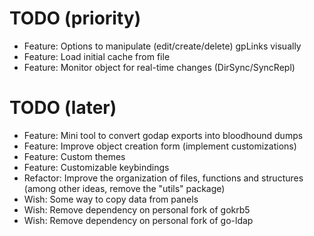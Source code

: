 # TODO (priority)

* Feature: Options to manipulate (edit/create/delete) gpLinks visually
* Feature: Load initial cache from file
* Feature: Monitor object for real-time changes (DirSync/SyncRepl)

# TODO (later)

* Feature: Mini tool to convert godap exports into bloodhound dumps
* Feature: Improve object creation form (implement customizations)
* Feature: Custom themes
* Feature: Customizable keybindings
* Refactor: Improve the organization of files, functions and structures (among other ideas, remove the "utils" package)
* Wish: Some way to copy data from panels
* Wish: Remove dependency on personal fork of gokrb5
* Wish: Remove dependency on personal fork of go-ldap
